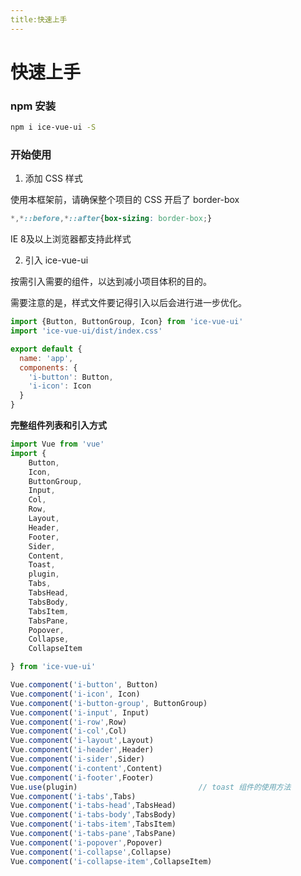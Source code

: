 ```yaml
---
title:快速上手
---
```


# 快速上手

### npm 安装

```bash
npm i ice-vue-ui -S
```

### 开始使用

1. 添加 CSS 样式

使用本框架前，请确保整个项目的 CSS 开启了 border-box

```CSS
*,*::before,*::after{box-sizing: border-box;}
```

IE 8及以上浏览器都支持此样式

2. 引入 ice-vue-ui

按需引入需要的组件，以达到减小项目体积的目的。

需要注意的是，样式文件要记得引入以后会进行进一步优化。

```js
import {Button, ButtonGroup, Icon} from 'ice-vue-ui'
import 'ice-vue-ui/dist/index.css'

export default {
  name: 'app',
  components: {
    'i-button': Button,
    'i-icon': Icon
  }
}
```

**完整组件列表和引入方式**

```js
import Vue from 'vue'
import {
    Button,
    Icon,
    ButtonGroup,
    Input,
    Col,
    Row,
    Layout,
    Header,
    Footer,
    Sider,
    Content,
    Toast,
    plugin,
    Tabs,
    TabsHead,
    TabsBody,
    TabsItem,
    TabsPane,
    Popover,
    Collapse,
    CollapseItem

} from 'ice-vue-ui'

Vue.component('i-button', Button)
Vue.component('i-icon', Icon)
Vue.component('i-button-group', ButtonGroup)
Vue.component('i-input', Input)
Vue.component('i-row',Row)
Vue.component('i-col',Col)
Vue.component('i-layout',Layout)
Vue.component('i-header',Header)
Vue.component('i-sider',Sider)
Vue.component('i-content',Content)
Vue.component('i-footer',Footer)
Vue.use(plugin)                           // toast 组件的使用方法
Vue.component('i-tabs',Tabs)
Vue.component('i-tabs-head',TabsHead)
Vue.component('i-tabs-body',TabsBody)
Vue.component('i-tabs-item',TabsItem)
Vue.component('i-tabs-pane',TabsPane)
Vue.component('i-popover',Popover)
Vue.component('i-collapse',Collapse)
Vue.component('i-collapse-item',CollapseItem)
```